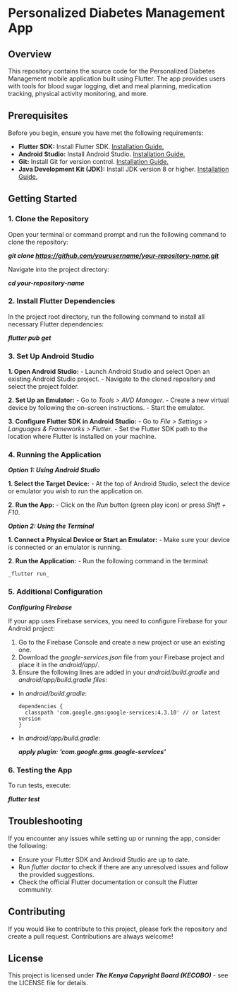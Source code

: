 # Personalized Diabetes Management App
## Overview
This repository contains the source code for the Personalized Diabetes Management mobile application built using Flutter. The app provides users with tools for blood sugar logging, diet and meal planning, medication tracking, physical activity monitoring, and more.

## Prerequisites
Before you begin, ensure you have met the following requirements:
  -	**Flutter SDK:** Install Flutter SDK. [Installation Guide.](https://flutter.dev/docs/get-started/install)
  -	**Android Studio:** Install Android Studio. [Installation Guide.](https://developer.android.com/studio)
  -	**Git:** Install Git for version control. [Installation Guide.](https://git-scm.com/book/en/v2/Getting-Started-Installing-Git)
  -	**Java Development Kit (JDK):** Install JDK version 8 or higher. [Installation Guide.](https://www.oracle.com/java/technologies/javase-jdk11-downloads.html)
    
## Getting Started
### 1. Clone the Repository
Open your terminal or command prompt and run the following command to clone the repository:

**_git clone https://github.com/yourusername/your-repository-name.git_**

Navigate into the project directory:

**_cd your-repository-name_**

### 2. Install Flutter Dependencies
In the project root directory, run the following command to install all necessary Flutter dependencies:

**_flutter pub get_**

### 3. Set Up Android Studio
  **1.	Open Android Studio:**
    - Launch Android Studio and select Open an existing Android Studio project.
    -	Navigate to the cloned repository and select the project folder.
    
  **2.	Set Up an Emulator:**
    -	Go to _Tools > AVD Manager_.
    -	Create a new virtual device by following the on-screen instructions.
    - Start the emulator.
    
  **3.	Configure Flutter SDK in Android Studio:**
    -	Go to _File > Settings > Languages & Frameworks > Flutter_.
    -	Set the Flutter SDK path to the location where Flutter is installed on your machine.
    
### 4. Running the Application
***Option 1: Using Android Studio***

  **1.	Select the Target Device:**
    -	At the top of Android Studio, select the device or emulator you wish to run the application on.
    
  **2.	Run the App:**
    -	Click on the _Run_ button (green play icon) or press _Shift + F10_.

***Option 2: Using the Terminal***

  **1.	Connect a Physical Device or Start an Emulator:**
    -	Make sure your device is connected or an emulator is running.
    
  **2.	Run the Application:**
    -	Run the following command in the terminal:
    
    _flutter run_

### 5. Additional Configuration
***Configuring Firebase***

If your app uses Firebase services, you need to configure Firebase for your Android project:
1.	Go to the Firebase Console and create a new project or use an existing one.
2.	Download the _google-services.json_ file from your Firebase project and place it in the _android/app/<directory>_.
3.	Ensure the following lines are added in your _android/build.gradle_ and _android/app/build.gradle files_: 
  -	In _android/build.gradle_:
    
    	dependencies {
    	  classpath 'com.google.gms:google-services:4.3.10' // or latest version
    	}
   	
  -	In _android/app/build.gradle_:
    
  	**_apply plugin: 'com.google.gms.google-services'_**

### 6. Testing the App
To run tests, execute:

**_flutter test_**

## Troubleshooting
If you encounter any issues while setting up or running the app, consider the following:
  -	Ensure your Flutter SDK and Android Studio are up to date.
  -	Run _flutter doctor_ to check if there are any unresolved issues and follow the provided suggestions.
  -	Check the official Flutter documentation or consult the Flutter community.
    
## Contributing
If you would like to contribute to this project, please fork the repository and create a pull request. Contributions are always welcome!

## License
This project is licensed under ***The Kenya Copyright Board (KECOBO)*** - see the LICENSE file for details.


